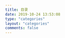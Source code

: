 ```yaml
---
title: 目录
date: 2019-10-24 13:53:08
type: "categories"
layout: "categories"
comments: false
---
```

